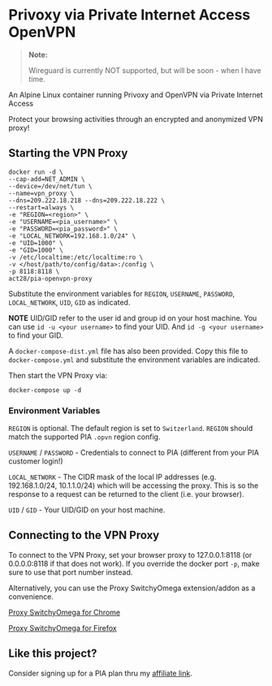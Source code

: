 # Privoxy via Private Internet Access OpenVPN

> **Note:**
>
> Wireguard is currently NOT supported, but will be soon - when I have time.

An Alpine Linux container running Privoxy and OpenVPN via Private Internet Access

Protect your browsing activities through an encrypted and anonymized VPN proxy!

## Starting the VPN Proxy

```Shell
docker run -d \
--cap-add=NET_ADMIN \
--device=/dev/net/tun \
--name=vpn_proxy \
--dns=209.222.18.218 --dns=209.222.18.222 \
--restart=always \
-e "REGION=<region>" \
-e "USERNAME=<pia_username>" \
-e "PASSWORD=<pia_password>" \
-e "LOCAL_NETWORK=192.168.1.0/24" \
-e "UID=1000" \
-e "GID=1000" \
-v /etc/localtime:/etc/localtime:ro \
-v </host/path/to/config/data>:/config \
-p 8118:8118 \
act28/pia-openvpn-proxy
```

Substitute the environment variables for `REGION`, `USERNAME`, `PASSWORD`, `LOCAL_NETWORK`, `UID`, `GID` as indicated.

**NOTE** UID/GID refer to the user id and group id on your host machine. You can use `id -u <your username>` to find your UID. And `id -g <your username>` to find your GID.

A `docker-compose-dist.yml` file has also been provided. Copy this file to `docker-compose.yml` and substitute the environment variables are indicated.

Then start the VPN Proxy via:

```Shell
docker-compose up -d
```

### Environment Variables

`REGION` is optional. The default region is set to `Switzerland`. `REGION` should match the supported PIA `.opvn` region config.

`USERNAME` / `PASSWORD` - Credentials to connect to PIA (different from your PIA customer login!)

`LOCAL_NETWORK` - The CIDR mask of the local IP addresses (e.g. 192.168.1.0/24, 10.1.1.0/24) which will be accessing the proxy. This is so the response to a request can be returned to the client (i.e. your browser).

`UID` / `GID` - Your UID/GID on your host machine.

## Connecting to the VPN Proxy

To connect to the VPN Proxy, set your browser proxy to 127.0.0.1:8118 (or 0.0.0.0:8118 if that does not work). If you override the docker port `-p`, make sure to use that port number instead.

Alternatively, you can use the Proxy SwitchyOmega extension/addon as a convenience.

[Proxy SwitchyOmega for Chrome](https://chrome.google.com/webstore/detail/proxy-switchyomega/padekgcemlokbadohgkifijomclgjgif)

[Proxy SwitchyOmega for Firefox](https://addons.mozilla.org/en-US/firefox/addon/switchyomega/)

## Like this project?

Consider signing up for a PIA plan thru my [affiliate link](https://www.privateinternetaccess.com/pages/buy-vpn/dkrpia).
